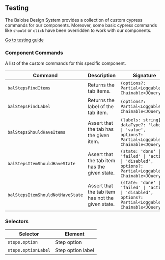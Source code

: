 ## Testing

The Baloise Design System provides a collection of custom cypress commands for our components. Moreover, some basic cypress commands like `should` or `click` have been overridden to work with our components.

<a class="sb-unstyled button is-primary" href="../?path=/docs/development-testing--page">Go to testing guide</a>

<!-- START: human documentation -->



<!-- END: human documentation -->

### Component Commands

A list of the custom commands for this specific component.

| Command                          | Description                                       | Signature                                                                                               |
| -------------------------------- | ------------------------------------------------- | ------------------------------------------------------------------------------------------------------- |
| `balStepsFindItems`              | Returns the tab items.                            | `(options?: Partial<Loggable>): Chainable<JQuery>`                                                      |
| `balStepsFindLabel`              | Returns the label of the tab item.                | `(options?: Partial<Loggable>): Chainable<JQuery>`                                                      |
| `balStepsShouldHaveItems`        | Assert that the tab has the given item.           | `(labels: string[], dataType?: 'label' \| 'value', options?: Partial<Loggable>): Chainable<JQuery>`     |
| `balStepsItemShouldHaveState`    | Assert that the tab item has the given state.     | `(state: 'done' \| 'failed' \| 'active' \| 'disabled', options?: Partial<Loggable>): Chainable<JQuery>` |
| `balStepsItemShouldNotHaveState` | Assert that the tab item has not the given state. | `(state: 'done' \| 'failed' \| 'active' \| 'disabled', options?: Partial<Loggable>): Chainable<JQuery>` |


### Selectors

| Selector            | Element           |
| ------------------- | ----------------- |
| `steps.option`      | Step option       |
| `steps.optionLabel` | Step option label |

